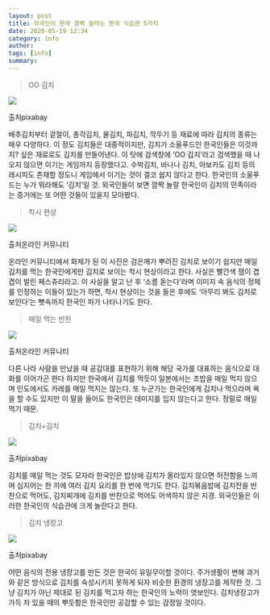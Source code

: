 ```yaml
---
layout: post
title: 외국인이 한국 깜짝 놀라는 한국 식습관 5가지
date: 2020-05-19 12:34
category: info
author: 
tags: [info]
summary: 
---
```



> OO 김치  

![](https://img1.daumcdn.net/thumb/R720x0/?fname=https%3A%2F%2Ft1.daumcdn.net%2Fliveboard%2Finterstella-story%2F199ebcfff994413ab22f35d9feb96c7a.jpg)

출처pixabay

배추김치부터 겉절이, 총각김치, 물김치, 파김치, 깍두기 등 재료에 따라 김치의 종류는 매우 다양하다. 이 정도 김치들은 대중적이지만, 김치가 소울푸드인 한국인들은 이것까지? 싶은 재료로도 김치를 만들어낸다. 이 탓에 검색창에 ‘OO 김치’라고 검색했을 때 나오지 않으면 이기는 게임까지 등장했다고. 수박김치, 바나나 김치, 아보카도 김치 등의 레시피도 존재할 정도니 게임에서 이기는 것이 결코 쉽지 않다고 한다. 한국인의 소울푸드는 누가 뭐라해도 ‘김치’일 것. 외국인들이 보면 깜짝 놀랄 한국인이 김치의 민족이라는 증거에는 또 어떤 것들이 있을지 모아봤다.

> 착시 현상  

![](https://img1.daumcdn.net/thumb/R720x0/?fname=https%3A%2F%2Ft1.daumcdn.net%2Fliveboard%2Finterstella-story%2F50a163268e214fb8a473a44057d61b14.jpg)

출처온라인 커뮤니티

온라인 커뮤니티에서 화제가 된 이 사진은 검은깨가 뿌려진 김치로 보이기 쉽지만 매일 김치를 먹는 한국인에게만 김치로 보이는 착시 현상이라고 한다. 사실은 빨간색 잼이 겹겹이 발린 페스츄리라고. 이 사실을 알고 난 후 ‘소름 돋는다’라며 이미지 속 음식의 정체를 인정하는 이들이 있는가 하면, 착시 현상이는 것을 들은 후에도 ‘아무리 봐도 김치로 보인다’는 뼛속까지 한국인 파가 나타나기도 한다.

> 매일 먹는 반찬  

![](https://img1.daumcdn.net/thumb/R720x0/?fname=https%3A%2F%2Ft1.daumcdn.net%2Fliveboard%2Finterstella-story%2F31c5ad6b07d34a37a738d31a06cde3f6.jpg)

출처온라인 커뮤니티

다른 나라 사람을 만났을 때 공감대를 표현하기 위해 해당 국가를 대표하는 음식으로 대화를 이어가곤 한다 하지만 한국에서 김치를 먹듯이 일본에서는 초밥을 매일 먹지 않으며 인도에서도 카레를 매일 먹지는 않는다. 또 누군가는 한국인에게 김치나 먹으라며 욕을 할 수도 있지만 이 말을 들어도 한국인은 데미지를 입지 않는다고 한다. 정말로 매일 먹기 때문.

> 김치+김치  

![](https://img1.daumcdn.net/thumb/R720x0/?fname=https%3A%2F%2Ft1.daumcdn.net%2Fliveboard%2Finterstella-story%2F355a100d7cfd4f9cb310c1ec4f1a795f.jpg)

출처pixabay

김치를 매일 먹는 것도 모자라 한국인은 밥상에 김치가 올라있지 않으면 허전함을 느끼며 심지어는 한 끼에 여러 김치 요리를 한 번에 먹기도 한다. 김치볶음밥에 김치전을 반찬으로 먹어도, 김치찌개에 김치를 반찬으로 먹어도 어색하지 않은 지경. 외국인들은 이러한 한국인의 식습관에 크게 놀란다고 한다.

> 김치 냉장고  

![](https://img1.daumcdn.net/thumb/R720x0/?fname=https%3A%2F%2Ft1.daumcdn.net%2Fliveboard%2Finterstella-story%2Fbb74885c658345e88292e0966958c856.jpg)

출처pixabay

어떤 음식의 전용 냉장고를 만든 것은 한국이 유일무이할 것이다. 주거생활이 변해 과거와 같은 방식으로 김치를 숙성시키지 못하게 되자 비슷한 환경의 냉장고를 제작한 것. 그냥 김치가 아닌 제대로 된 김치를 먹고자 하는 한국인의 노력이 엿보인다. 김치냉장고가 가득 차 있을 때의 뿌듯함은 한국인만 공감할 수 있는 감정일 것이다.